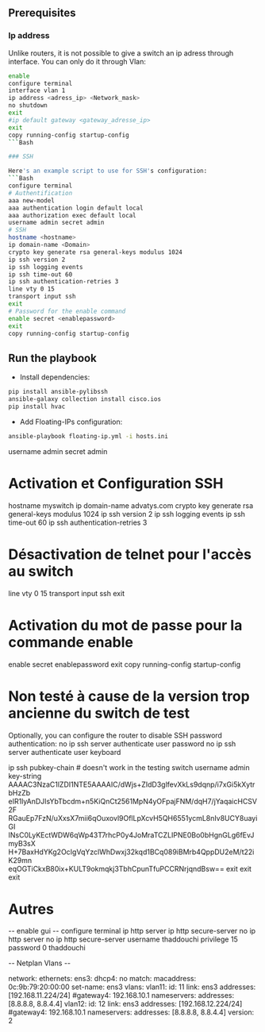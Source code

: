 ## Prerequisites

### Ip address 

Unlike routers, it is not possible to give a switch an ip adress through interface. You can only do it through Vlan:
```Bash
enable
configure terminal
interface vlan 1
ip address <adress_ip> <Network_mask>
no shutdown
exit
#ip default gateway <gateway_adresse_ip>
exit
copy running-config startup-config
```Bash

### SSH

Here's an example script to use for SSH's configuration:
```Bash
configure terminal
# Authentification
aaa new-model
aaa authentication login default local
aaa authorization exec default local
username admin secret admin
# SSH
hostname <hostname>
ip domain-name <Domain>
crypto key generate rsa general-keys modulus 1024
ip ssh version 2
ip ssh logging events
ip ssh time-out 60
ip ssh authentication-retries 3
line vty 0 15
transport input ssh
exit
# Password for the enable command
enable secret <enablepassword>
exit
copy running-config startup-config
```

## Run the playbook

- Install dependencies:

```Bash
pip install ansible-pylibssh
ansible-galaxy collection install cisco.ios
pip install hvac
```

- Add Floating-IPs configuration: 
```Bash
ansible-playbook floating-ip.yml -i hosts.ini
```

username admin secret admin
# Activation et Configuration SSH
hostname myswitch
ip domain-name advatys.com
crypto key generate rsa general-keys modulus 1024
ip ssh version 2
ip ssh logging events
ip ssh time-out 60
ip ssh authentication-retries 3
# Désactivation de telnet pour l'accès au switch
line vty 0 15
transport input ssh
exit
# Activation du mot de passe pour la commande enable
enable secret enablepassword
exit
copy running-config startup-config

# Non testé à cause de la version trop ancienne du switch de test

Optionally, you can configure the router to disable SSH password authentication:
no ip ssh server authenticate user password
no ip ssh server authenticate user keyboard


ip ssh pubkey-chain # doesn't work in the testing switch
username admin
key-string
AAAAC3NzaC1lZDI1NTE5AAAAIC/dWjs+ZIdD3glfevXkLs9dqnp/i7xGi5kXytrbHzZb  
eIR1lyAnDJIsYbTbcdm+n5KiQnCt2561MpN4yOFpajFNM/dqH7/jYaqaicHCSV2F       
RGauEp7FzN/uXxsX7mii6qOuxovl9OflLpXcvH5QH6551ycmL8nIv8UCY8uayiGI        
INsC0LyKEctWDW6qWp43T7rhcP0y4JoMraTCZLIPNE0Bo0bHgnGLg6fEvJmyB3sX       
H+7BaxHdYKg2OcIgVqYzclWhDwxj32kqd1BCq089iBMrb4QppDU2eM/t22iK29mn      
eqOGTiCkxB80ix+KULT9okmqkj3TbhCpunTfuPCCRNrjqndBsw==
exit
exit
exit

# Autres
-- enable gui -- 
configure terminal
ip http server
ip http secure-server
no ip http server
no ip http secure-server
username thaddouchi privilege 15 password 0 thaddouchi


-- Netplan Vlans --

network:
    ethernets:
        ens3:
            dhcp4: no
            match:
                macaddress: 0c:9b:79:20:00:00
            set-name: ens3
    vlans:
        vlan11:
            id: 11
            link: ens3
            addresses: [192.168.11.224/24]
            #gateway4: 192.168.10.1
            nameservers:
                addresses: [8.8.8.8, 8.8.4.4]
        vlan12:
            id: 12
            link: ens3
            addresses: [192.168.12.224/24]
            #gateway4: 192.168.10.1
            nameservers:
                addresses: [8.8.8.8, 8.8.4.4]
    version: 2
